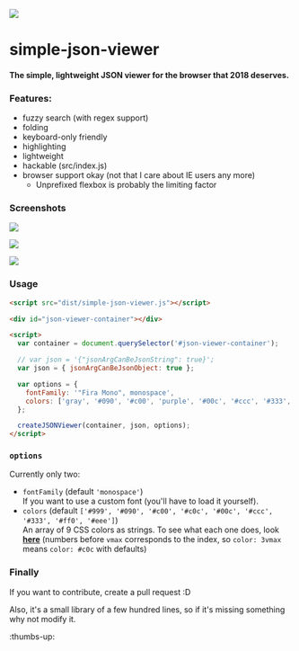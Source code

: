 ![](https://img.shields.io/npm/v/simple-json-viewer.svg)

# simple-json-viewer

#### The simple, lightweight JSON viewer for the browser that 2018 deserves.

### Features:

- fuzzy search (with regex support)
- folding
- keyboard-only friendly
- highlighting
- lightweight
- hackable (src/index.js)
- browser support okay (not that I care about IE users any more)
  - Unprefixed flexbox is probably the limiting factor

### Screenshots

![](https://i.imgur.com/MaiIrtD.png)

![](https://i.imgur.com/qvXFpMs.png)

![](https://i.imgur.com/NyG1DbX.png)

### Usage

```html
<script src="dist/simple-json-viewer.js"></script>

<div id="json-viewer-container"></div>

<script>
  var container = document.querySelector('#json-viewer-container');

  // var json = '{"jsonArgCanBeJsonString": true}';
  var json = { jsonArgCanBeJsonObject: true };

  var options = {
    fontFamily: '"Fira Mono", monospace',
    colors: ['gray', '#090', '#c00', 'purple', '#00c', '#ccc', '#333', 'yellow', 'rgb(240,240,240)']
  };

  createJSONViewer(container, json, options);
</script>
```

### `options`

Currently only two:

- `fontFamily` (default `'monospace'`)  
  If you want to use a custom font (you'll have to load it yourself).
- `colors` (default `['#999', '#090', '#c00', '#c0c', '#00c', '#ccc', '#333', '#ff0', '#eee']`)  
  An array of 9 CSS colors as strings. To see what each one does, look **[here]()**
  (numbers before `vmax` corresponds to the index, so `color: 3vmax` means `color: #c0c` with defaults)

### Finally

If you want to contribute, create a pull request :D

Also, it's a small library of a few hundred lines, so if it's missing something why not modify it.

:thumbs-up:
